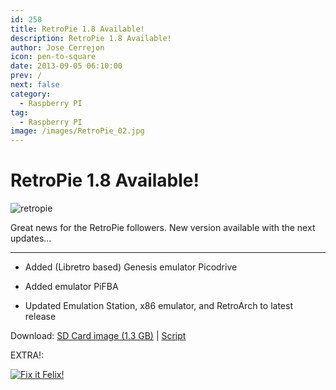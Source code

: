 ```yaml
---
id: 258
title: RetroPie 1.8 Available!
description: RetroPie 1.8 Available!
author: Jose Cerrejon
icon: pen-to-square
date: 2013-09-05 06:10:00
prev: /
next: false
category:
  - Raspberry PI
tag:
  - Raspberry PI
image: /images/RetroPie_02.jpg
---
```


# RetroPie 1.8 Available!

![retropie](/images/RetroPie_02.jpg)

Great news for the RetroPie followers. New version available with the next updates...

- - -
* Added (Libretro based) Genesis emulator Picodrive

* Added emulator PiFBA

* Updated Emulation Station, x86 emulator, and RetroArch to latest release

Download: [SD Card image (1.3 GB)](http://blog.petrockblock.com/?wpdmdl=17) | [Script](http://blog.petrockblock.com/2012/07/22/retropie-setup-an-initialization-script-for-retroarch-on-the-raspberry-pi/)

EXTRA!:

<a href="/res/felix.zip">![Fix it Felix!](/images/2013/09/fixit_felix.jpg "Download and play Fix it Felix!")</a>